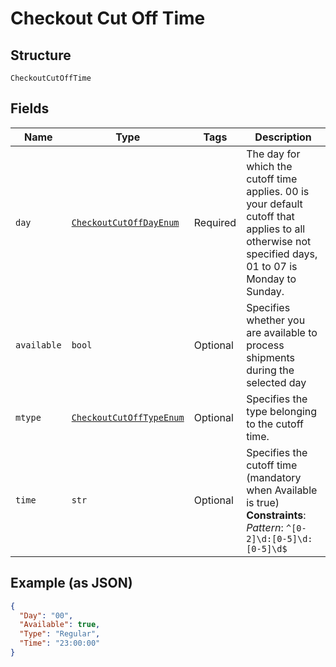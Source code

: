 
# Checkout Cut Off Time

## Structure

`CheckoutCutOffTime`

## Fields

| Name | Type | Tags | Description |
|  --- | --- | --- | --- |
| `day` | [`CheckoutCutOffDayEnum`](../../doc/models/checkout-cut-off-day-enum.md) | Required | The day for which the cutoff time applies. 00 is your default cutoff that applies to all otherwise not specified days, 01 to 07 is Monday to Sunday. |
| `available` | `bool` | Optional | Specifies whether you are available to process shipments during the selected day |
| `mtype` | [`CheckoutCutOffTypeEnum`](../../doc/models/checkout-cut-off-type-enum.md) | Optional | Specifies the type belonging to the cutoff time. |
| `time` | `str` | Optional | Specifies the cutoff time (mandatory when Available is true)<br>**Constraints**: *Pattern*: `^[0-2]\d:[0-5]\d:[0-5]\d$` |

## Example (as JSON)

```json
{
  "Day": "00",
  "Available": true,
  "Type": "Regular",
  "Time": "23:00:00"
}
```

